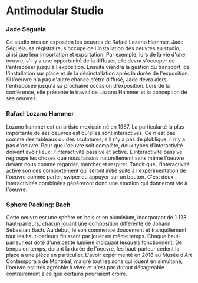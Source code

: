 # Antimodular Studio

### Jade Séguéla

Ce studio mes en expositon les oeuvres de  Rafael Lozano Hammer. Jade Séguéla, sa régistraire, s'occupe de l'installation des oeuvres au studio, ainsi que leur importation et exportation. Par exemple, lors de la vie d'une oeuvre, s'il y a une opportunité de la diffuser, elle devra s'occuper de l'entreposer jusqu'à l'exposition. Ensuite viendra la gestion du transport, de l'installation sur place et de la désinstallation après la durée de l'exposition. Si l'oeuvre n'a pas d'autre chance d'être diffusé, Jade devra alors l'entreposée jusqu'à sa prochaine occasion d'exposition. Lors de la conférence, elle présente le travail de Lozano Hammer et la conception de ses oeuvres.

### Rafael Lozano Hammer

Lozano hammer est un artiste mexicain né en 1967. La particularté la plus importante de ses oeuvres est qu'elles sont interactives. Ce n'est pas comme des tableaux ou des sculptures, s'il n'y a pas de plublique, il n'y a pas d'oeuvre. Pour que l'oeuvre soit complète, deux types d'interactivité doivent avoir lieux; l'interactivité passive et active. L'interactivité passive regroupe les choses que nous faisons naturellement sans même l'oeuvre devant nous comme regarder, marcher et respirer. Tandit que, l'interactivité active son des comportement qui seront initié suite à l'expérimentation de l'oeuvre comme parler, swiper ou appuyer sur un bouton. C'est deux interactivités combinées génèreront donc une émotion qui donneront vie à l'oeuvre.


### Sphere Packing: Bach



Cette oeuvre est une sphère en bois et en aluminium, incorporant de 1 128 haut-parleurs, chacun jouant une composition différente de Johann Sebastian Bach. Au début, le son commence doucement et tranquillement tout les haut-parleurs finissent par jouer en même temps. Chaque haut-parleur est doté d'une petite lumière indiquant lesquels fonctionnent. De temps en temps, durant la durée de l'oeuvre, les haut-parleur cèdent la place à une pièce en particulier. L'avoir expérimenté en 2018 au Musée d'Art Contemporain de Montréal, malgré tout les sons qui jouent en simultané, l'oeuvre est très agréable à vivre et n'est pas dutout désagréable contrairement à ce que certains pourraient croire.
